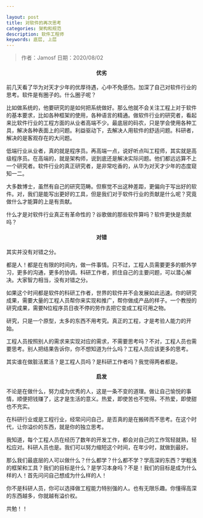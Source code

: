 ```yaml
---

layout: post
title: 对软件的再次思考
categories: 架构和规范
description: 软件工程师
keywords: 底层, 上层
---
```

> 作者：Jamosf
> 日期：2020/08/02

<h4 style="text-align:center">优劣</h4>

前几天看了华为对天才少年的优厚待遇，心中不免感伤。加深了自己对软件行业的思考。软件是有圈子的。什么圈子呢？

比如做系统的，他要研究的是如何把系统做好。那么他就不会关注工程上对于软件的基本要求，比如各种框架的使用，各种语言的精通。做软件行业的研究者，看起来比软件行业的工程方面的从业者高端不少。最底层的码农，只是学会使用各种工具，解决各种表面上的问题。利益驱动下，去解决人用软件的舒适问题。科研者，解决的是客观存在的大问题。

低端行业从业者，真的就是程序员。再高端一点，说好听点叫工程师，其实就是高级程序员。在高端的，就是架构师，说到底还是解决实际问题。他们都远远算不上一个研究者。软件行业的真正研究者，是非常吃香的，从华为对天才少年的态度窥知一二。

大多数博士，虽然有自己的研究范畴。但察觉不出这种差距，更偏向于写出好的软件。对，我们是能写出更好的工具，但是我们对于软件行业的贡献是什么呢？究竟做什么才能算的上是有贡献。

什么才是对软件行业真正有革命性的？谷歌做的那些软件算吗？软件更快是贡献吗？

<h4 style="text-align:center">对错</h4>

其实并没有对错之分。

都是人！都是在有限的时间内，做一件事情。只不过，工程人员需要更多的额外学习，更多的沟通，更多的协调。科研工作者，抓住自己的主要问题，可以潜心解决。大家智力相当，没有对错之分。

如果这个时间都是软件的科研工作者，世界的软件并不会发展如此迅速。你的研究成果，需要大量的工程人员帮你来实现和推广，帮你做成产品的样子。一个教授的研究成果，需要N位程序员日夜不停的劳作去把它变成工程可用之物。

研究，只是一个原型，太多的东西不用考究。真正的工程，才是考验人能力的开始。

工程人员按照别人的需求来实现对应的需求，不需要思考吗？不对，工程人员也需要思考。别人把结果告诉你，你不想知道为什么吗？工程人员应该更多的思考。

其实谁在做脏活累活？是工程人员吗？是科研工作者吗？我觉得两者都是。

<h4 style="text-align:center">启发</h4>

不论是在做什么，努力成为优秀的人，这是一条不变的道理。做让自己愉悦的事情，顺便把钱赚了，这才是生活的意义。热爱，即使苦也不觉得。不热爱，即使甜也不充实。

在科研行业或是工程行业，经常问问自己，是否真的是在搬砖而不思考。在这个时代，让你溢价的东西，就是你的独立思考。

我知道，每个工程人员在经历了数年的开发工作，都会对自己的工作驾轻就熟，轻松应对。科研人员也是。我们可以努力缩短这个时间，在年少时，就做到最好。

那么我们最底层的人可以做什么？什么都学？什么都不学？学高深的东西？学粗浅的框架和工具？我们的目标是什么？是学习本身吗？不是！我们的目标是成为什么样的人！首先问问自己想成为什么样的人！

你不是科研人员，你可以选择做工程能力特别强的人。也有无限乐趣。你懂得高深的东西越多，你就越有溢价权。

共勉！！